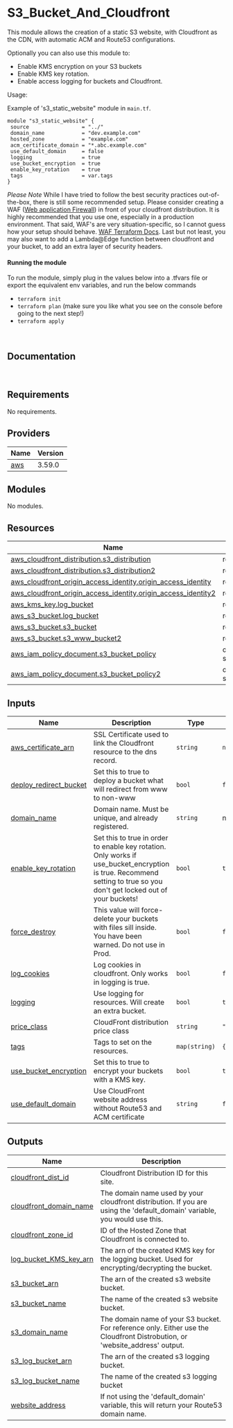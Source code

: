 # S3_Bucket_And_Cloudfront

This module allows the creation of a static S3 website, with Cloudfront as the CDN, with automatic ACM and Route53 configurations.

 Optionally you can also use this module to:
  - Enable KMS encryption on your S3 buckets
  - Enable KMS key rotation.
  - Enable access logging for buckets and Cloudfront.

 Usage:

 Example of 's3_static_website" module in `main.tf`.

 ```hcl
module "s3_static_website" {
  source                 = "../"
  domain_name            = "dev.example.com"
  hosted_zone            = "example.com"
  acm_certificate_domain = "*.abc.example.com"
  use_default_domain     = false
  logging                = true
  use_bucket_encryption  = true
  enable_key_rotation    = true
  tags                   = var.tags
}
 ```

 *Please Note* While I have tried to follow the best security practices out-of-the-box, there is still some recommended setup. Please consider creating a WAF ([Web application Firewall](https://aws.amazon.com/waf/)) in front of your cloudfront distribution. It is highly recommended that you use one, especially in a production environment. That said, WAF's are very situation-specific, so I cannot guess how your setup should behave.
 [WAF Terraform Docs](https://registry.terraform.io/providers/hashicorp/aws/latest/docs/resources/wafv2_web_acl). Last but not least, you may also want to add a Lambda@Edge function between cloudfront and your bucket, to add an extra layer of security headers.

   #### Running the module

 To run the module, simply plug in the values below into a .tfvars file or export the equivalent env variables, and run the below commands

   - `terraform init`
   - `terraform plan` (make sure you like what you see on the console before going to the next step!)
   - `terraform apply`

&nbsp;
## Documentation
&nbsp;
<!-- BEGINNING OF PRE-COMMIT-TERRAFORM DOCS HOOK -->
## Requirements

No requirements.

## Providers

| Name | Version |
|------|---------|
| <a name="provider_aws"></a> [aws](#provider\_aws) | 3.59.0 |

## Modules

No modules.

## Resources

| Name | Type |
|------|------|
| [aws_cloudfront_distribution.s3_distribution](https://registry.terraform.io/providers/hashicorp/aws/latest/docs/resources/cloudfront_distribution) | resource |
| [aws_cloudfront_distribution.s3_distribution2](https://registry.terraform.io/providers/hashicorp/aws/latest/docs/resources/cloudfront_distribution) | resource |
| [aws_cloudfront_origin_access_identity.origin_access_identity](https://registry.terraform.io/providers/hashicorp/aws/latest/docs/resources/cloudfront_origin_access_identity) | resource |
| [aws_cloudfront_origin_access_identity.origin_access_identity2](https://registry.terraform.io/providers/hashicorp/aws/latest/docs/resources/cloudfront_origin_access_identity) | resource |
| [aws_kms_key.log_bucket](https://registry.terraform.io/providers/hashicorp/aws/latest/docs/resources/kms_key) | resource |
| [aws_s3_bucket.log_bucket](https://registry.terraform.io/providers/hashicorp/aws/latest/docs/resources/s3_bucket) | resource |
| [aws_s3_bucket.s3_bucket](https://registry.terraform.io/providers/hashicorp/aws/latest/docs/resources/s3_bucket) | resource |
| [aws_s3_bucket.s3_www_bucket2](https://registry.terraform.io/providers/hashicorp/aws/latest/docs/resources/s3_bucket) | resource |
| [aws_iam_policy_document.s3_bucket_policy](https://registry.terraform.io/providers/hashicorp/aws/latest/docs/data-sources/iam_policy_document) | data source |
| [aws_iam_policy_document.s3_bucket_policy2](https://registry.terraform.io/providers/hashicorp/aws/latest/docs/data-sources/iam_policy_document) | data source |

## Inputs

| Name | Description | Type | Default | Required |
|------|-------------|------|---------|:--------:|
| <a name="input_aws_certificate_arn"></a> [aws\_certificate\_arn](#input\_aws\_certificate\_arn) | SSL Certificate used to link the Cloudfront resource to the dns record. | `string` | `null` | no |
| <a name="input_deploy_redirect_bucket"></a> [deploy\_redirect\_bucket](#input\_deploy\_redirect\_bucket) | Set this to true to deploy a bucket what will redirect from www to non-www | `bool` | `false` | no |
| <a name="input_domain_name"></a> [domain\_name](#input\_domain\_name) | Domain name. Must be unique, and already registered. | `string` | n/a | yes |
| <a name="input_enable_key_rotation"></a> [enable\_key\_rotation](#input\_enable\_key\_rotation) | Set this to true in order to enable key rotation. Only works if use\_bucket\_encryption is true. Recommend setting to true so you don't get locked out of your buckets! | `bool` | `true` | no |
| <a name="input_force_destroy"></a> [force\_destroy](#input\_force\_destroy) | This value will force-delete your buckets with files sill inside. You have been warned. Do not use in Prod. | `bool` | `false` | no |
| <a name="input_log_cookies"></a> [log\_cookies](#input\_log\_cookies) | Log cookies in cloudfront. Only works in logging is true. | `bool` | `false` | no |
| <a name="input_logging"></a> [logging](#input\_logging) | Use logging for resources. Will create an extra bucket. | `bool` | `true` | no |
| <a name="input_price_class"></a> [price\_class](#input\_price\_class) | CloudFront distribution price class | `string` | `"PriceClass_100"` | no |
| <a name="input_tags"></a> [tags](#input\_tags) | Tags to set on the resources. | `map(string)` | `{}` | no |
| <a name="input_use_bucket_encryption"></a> [use\_bucket\_encryption](#input\_use\_bucket\_encryption) | Set this to true to encrypt your buckets with a KMS key. | `bool` | `true` | no |
| <a name="input_use_default_domain"></a> [use\_default\_domain](#input\_use\_default\_domain) | Use CloudFront website address without Route53 and ACM certificate | `string` | `false` | no |

## Outputs

| Name | Description |
|------|-------------|
| <a name="output_cloudfront_dist_id"></a> [cloudfront\_dist\_id](#output\_cloudfront\_dist\_id) | Cloudfront Distribution ID for this site. |
| <a name="output_cloudfront_domain_name"></a> [cloudfront\_domain\_name](#output\_cloudfront\_domain\_name) | The domain name used by your cloudfront distribution. If you are using the 'default\_domain' variable, you would use this. |
| <a name="output_cloudfront_zone_id"></a> [cloudfront\_zone\_id](#output\_cloudfront\_zone\_id) | ID of the Hosted Zone that Cloudfront is connected to. |
| <a name="output_log_bucket_KMS_key_arn"></a> [log\_bucket\_KMS\_key\_arn](#output\_log\_bucket\_KMS\_key\_arn) | The arn of the created KMS key for the logging bucket. Used for encrypting/decrypting the bucket. |
| <a name="output_s3_bucket_arn"></a> [s3\_bucket\_arn](#output\_s3\_bucket\_arn) | The arn of the created s3 website bucket. |
| <a name="output_s3_bucket_name"></a> [s3\_bucket\_name](#output\_s3\_bucket\_name) | The name of the created s3 website bucket. |
| <a name="output_s3_domain_name"></a> [s3\_domain\_name](#output\_s3\_domain\_name) | The domain name of your S3 bucket. For reference only. Either use the Cloudfront Distrobution, or 'website\_address' output. |
| <a name="output_s3_log_bucket_arn"></a> [s3\_log\_bucket\_arn](#output\_s3\_log\_bucket\_arn) | The arn of the created s3 logging bucket. |
| <a name="output_s3_log_bucket_name"></a> [s3\_log\_bucket\_name](#output\_s3\_log\_bucket\_name) | The name of the created s3 logging bucket |
| <a name="output_website_address"></a> [website\_address](#output\_website\_address) | If not using the 'default\_domain' variable, this will return your Route53 domain name. |
<!-- END OF PRE-COMMIT-TERRAFORM DOCS HOOK -->